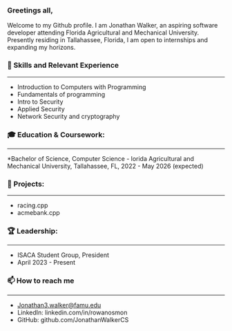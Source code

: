 ### Greetings all,

Welcome to my Github profile. I am Jonathan Walker, an aspiring software developer attending Florida Agricultural and Mechanical University. Presently residing in Tallahassee, Florida, I am open to internships and expanding my horizons. 

### 🔧 Skills and Relevant Experience
___
* Introduction to Computers with Programming
* Fundamentals of programming
* Intro to Security
* Applied Security
* Network Security and cryptography

### 🎓 Education & Coursework:
___
*Bachelor of Science, Computer Science - lorida Agricultural and Mechanical University, Tallahassee, FL, 2022 - May 2026 (expected)

### 🚀 Projects:
___
* racing.cpp
* acmebank.cpp



### 🏆 Leadership:
___
* ISACA Student Group, President
* April 2023 - Present
  

### 📫 How to reach me
___
* Jonathan3.walker@famu.edu
* LinkedIn: linkedin.com/in/rowanosmon
* GitHub: github.com/JonathanWalkerCS
